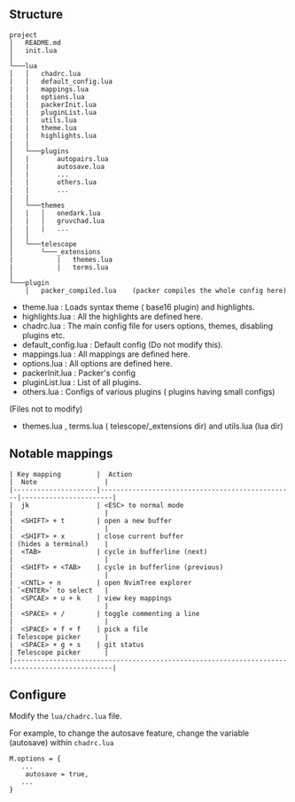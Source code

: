 ## Structure
```
project
│   README.md
│   init.lua 
│
└───lua
│   │   chadrc.lua              
|   |   default_config.lua      
|   |   mappings.lua            
|   |   options.lua             
|   |   packerInit.lua          
|   |   pluginList.lua          
|   |   utils.lua               
|   |   theme.lua
|   |   highlights.lua
|   |   
│   └───plugins
│   |       autopairs.lua
│   |       autosave.lua
│   |       ...
|   |       others.lua          
|   |       ...                
|   |
│   └───themes
│   |   │   onedark.lua        
│   |   │   gruvchad.lua
|   |   |   ...                
│   │
│   └───telescope
│       └───_extensions
|           |   themes.lua     
|           |   terms.lua      
│   
└───plugin                     
    │   packer_compiled.lua    (packer compiles the whole config here) 
```

- theme.lua : Loads syntax theme ( base16 plugin) and highlights.
- highlights.lua : All the highlights are defined here.
- chadrc.lua : The main config file for users options, themes, disabling plugins etc.
- default_config.lua : Default config (Do not modify this).
- mappings.lua : All mappings are defined here. 
- options.lua : All options are defined here.
- packerInit.lua :  Packer's config 
- pluginList.lua : List of all plugins. 
- others.lua : Configs of various plugins ( plugins having small configs)

(Files not to modify)

- themes.lua , terms.lua ( telescope/_extensions dir) and utils.lua (lua dir) 

## Notable mappings
```
| Key mapping         |  Action                                         |  Note                 |
|---------------------|-------------------------------------------------|-----------------------|
|  jk                 | <ESC> to normal mode                            |                       |
|  <SHIFT> + t        | open a new buffer                               |                       |
|  <SHIFT> + x        | close current buffer                            | (hides a terminal)    |
|  <TAB>              | cycle in bufferline (next)                      |                       |
|  <SHIFT> + <TAB>    | cycle in bufferline (previous)                  |                       |
|  <CNTL> + n         | open NvimTree explorer                          | `<ENTER>` to select   |
|  <SPCAE> + u + k    | view key mappings                               |                       |
|  <SPACE> + /        | toggle commenting a line                        |                       |
|  <SPACE> + f + f    | pick a file                                     | Telescope picker      |
|  <SPACE> + g + s    | git status                                      | Telescope picker      |
|-----------------------------------------------------------------------------------------------|
```

## Configure
Modify the ```lua/chadrc.lua``` file.

For example, to change the autosave feature, change the variable (autosave) within `chadrc.lua`
```
M.options = {
   ...
    autosave = true,
   ...
}
```

